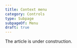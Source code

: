 ```yaml
---
title: Context menu
category: Controls
type: Subpage
subpageOf: Menu
draft: true
---
```


The article is under construction. 

